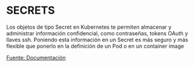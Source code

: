 # SECRETS

Los objetos de tipo Secret en Kubernetes te permiten almacenar y administrar información confidencial, como contraseñas, tokens OAuth y llaves ssh. Poniendo esta información en un Secret es más seguro y más flexible que ponerlo en la definición de un Pod o en un container image

[Fuente: Documentación](https://kubernetes.io/es/docs/concepts/configuration/secret/)
